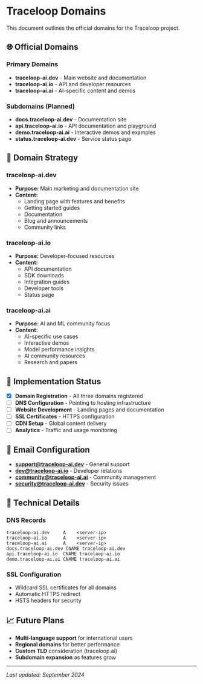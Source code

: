 # Traceloop Domains

This document outlines the official domains for the Traceloop project.

## 🌐 Official Domains

### Primary Domains
- **traceloop-ai.dev** - Main website and documentation
- **traceloop-ai.io** - API and developer resources  
- **traceloop-ai.ai** - AI-specific content and demos

### Subdomains (Planned)
- **docs.traceloop-ai.dev** - Documentation site
- **api.traceloop-ai.io** - API documentation and playground
- **demo.traceloop-ai.ai** - Interactive demos and examples
- **status.traceloop-ai.dev** - Service status page

## 🎯 Domain Strategy

### traceloop-ai.dev
- **Purpose:** Main marketing and documentation site
- **Content:** 
  - Landing page with features and benefits
  - Getting started guides
  - Documentation
  - Blog and announcements
  - Community links

### traceloop-ai.io
- **Purpose:** Developer-focused resources
- **Content:**
  - API documentation
  - SDK downloads
  - Integration guides
  - Developer tools
  - Status page

### traceloop-ai.ai
- **Purpose:** AI and ML community focus
- **Content:**
  - AI-specific use cases
  - Interactive demos
  - Model performance insights
  - AI community resources
  - Research and papers

## 🚀 Implementation Status

- [x] **Domain Registration** - All three domains registered
- [ ] **DNS Configuration** - Pointing to hosting infrastructure
- [ ] **Website Development** - Landing pages and documentation
- [ ] **SSL Certificates** - HTTPS configuration
- [ ] **CDN Setup** - Global content delivery
- [ ] **Analytics** - Traffic and usage monitoring

## 📧 Email Configuration

- **support@traceloop-ai.dev** - General support
- **dev@traceloop-ai.io** - Developer relations
- **community@traceloop-ai.ai** - Community management
- **security@traceloop-ai.dev** - Security issues

## 🔧 Technical Details

### DNS Records
```
traceloop-ai.dev     A    <server-ip>
traceloop-ai.io      A    <server-ip>
traceloop-ai.ai      A    <server-ip>
docs.traceloop-ai.dev CNAME traceloop-ai.dev
api.traceloop-ai.io  CNAME traceloop-ai.io
demo.traceloop-ai.ai CNAME traceloop-ai.ai
```

### SSL Configuration
- Wildcard SSL certificates for all domains
- Automatic HTTPS redirect
- HSTS headers for security

## 📈 Future Plans

- **Multi-language support** for international users
- **Regional domains** for better performance
- **Custom TLD** consideration (traceloop.ai)
- **Subdomain expansion** as features grow

---

*Last updated: September 2024*
